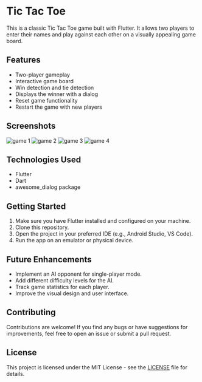 # Tic Tac Toe

This is a classic Tic Tac Toe game built with Flutter. It allows two players to enter their names and play against each other on a visually appealing game board.

## Features

*   Two-player gameplay
*   Interactive game board
*   Win detection and tie detection
*   Displays the winner with a dialog
*   Reset game functionality
*   Restart the game with new players

## Screenshots

![game 1](https://github.com/user-attachments/assets/9aa2f240-739d-4664-81e3-75a0ec8fb831)
![game 2](https://github.com/user-attachments/assets/17d3ad3e-c080-408d-8073-d36e51d38ddb)
![game 3](https://github.com/user-attachments/assets/95a219d8-5efc-4636-ac64-8708edbd39c5)
![game 4](https://github.com/user-attachments/assets/0e7e6e36-0de2-4541-8c46-98d99e94a0f1)


## Technologies Used

*   Flutter
*   Dart
*   awesome_dialog package

## Getting Started

1.  Make sure you have Flutter installed and configured on your machine.
2.  Clone this repository.
3.  Open the project in your preferred IDE (e.g., Android Studio, VS Code).
4.  Run the app on an emulator or physical device.

## Future Enhancements

*   Implement an AI opponent for single-player mode.
*   Add different difficulty levels for the AI.
*   Track game statistics for each player.
*   Improve the visual design and user interface.

## Contributing

Contributions are welcome! If you find any bugs or have suggestions for improvements, feel free to open an issue or submit a pull request.

## License

This project is licensed under the MIT License - see the [LICENSE](LICENSE) file for details.

